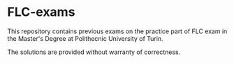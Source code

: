 # FLC-exams

This repository contains previous exams on the practice part of FLC exam in the Master's Degree at Polithecnic University of Turin.

The solutions are provided without warranty of correctness.
